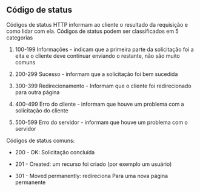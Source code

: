 ## Código de status

Códigos de status HTTP informam ao cliente o resultado da requisição e como lidar com ela. Códigos de status podem ser classificados em 5 categorias

1. 100-199 Informações - indicam que a primeira parte da solicitação foi a eita e o cliente deve continuar enviando o restante, não são muito comuns

2. 200-299 Sucesso - informam que a solicitação foi bem sucedida

3. 300-399 Redirecionamento - Informam que o cliente foi redirecionado para outra página

4. 400-499 Erro do cliente - informam que houve um problema com a solicitação do cliente

5. 500-599 Erro do servidor - informam que houve um problema com o servidor

Códigos de status comuns:

- 200 - OK: Solicitação concluída 

- 201 - Created: um recurso foi criado (por exemplo um usuário)

- 301 - Moved permanently: redireciona Para uma nova página permanente

